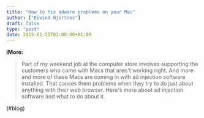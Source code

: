 ```yaml
---
title: "How to fix adware problems on your Mac"
author: ["Eivind Hjertnes"]
draft: false
type: "post"
date: 2015-01-25T01:00:00+01:00
---
```


**iMore:**

> Part of my weekend job at the computer store involves supporting the
> customers who come with Macs that aren't working right. And more and
> more of these Macs are coming in with ad injection software installed.
> That causes them problems when they try to do just about anything with
> their web browser. Here's more about ad injection software and what to
> do about it.

(#blog)
